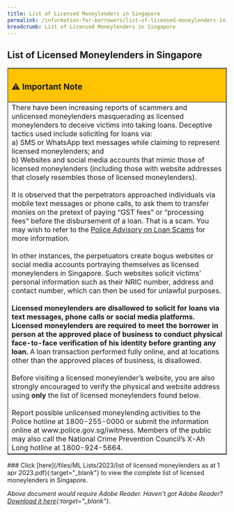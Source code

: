 ```yaml
---
title: List of Licensed Moneylenders in Singapore
permalink: /information-for-borrowers/list-of-licensed-moneylenders-in-singapore/
breadcrumb: List of Licensed Moneylenders in Singapore
---
```

List of Licensed Moneylenders in Singapore
---
<table style="width:100%" border="1">
  <tbody><tr>
    <th style="background-color:#FFC300" align="left"><h3>⚠ Important Note</h3></th>
  </tr>
  <tr>
    <td>
        There have been increasing reports of scammers and unlicensed moneylenders masquerading as licensed moneylenders to deceive victims into taking loans. Deceptive tactics used include soliciting for loans via:<br>
a) SMS or WhatsApp text messages while claiming to represent licensed moneylenders; and <br>
b) Websites and social media accounts that mimic those of licensed moneylenders (including those with website addresses that closely resembles those of licensed moneylenders).<br>
<br> 
It is observed that the perpetrators approached individuals via mobile text messages or phone calls, to ask them  to transfer monies on the pretext of paying  “GST fees” or “processing fees”  before the disbursement of a loan. That is a scam. You may wish to refer to the <a href="https://www.police.gov.sg/Media-Room/News/20200102_OTHERS_Loan_Scams"> Police Advisory on Loan Scams</a> for more information.<br>
<br> 
In other instances, the perpetuators create bogus websites or social media accounts portraying themselves as licensed moneylenders in Singapore. Such websites solicit victims’ personal information such as their NRIC number, address and contact number, which can then be used for unlawful purposes. <br>
<br> 
<b>Licensed moneylenders are disallowed to solicit for loans via text messages, phone calls or social media platforms. Licensed moneylenders are required to meet the borrower in person at the approved place of business to conduct physical face-to-face verification of his identity before granting any loan.</b>  A loan transaction performed fully online, and at locations other than the approved places of business, is disallowed.<br>
<br> 
Before visiting a licensed moneylender’s website, you are also strongly encouraged to verify the physical and website address using <b>only</b> the list of licensed moneylenders found below. <br>
<br> 
Report possible unlicensed moneylending activities to the Police hotline at 1800-255-0000 or submit the information online at www.police.gov.sg/iwitness. Members of the public may also call the National Crime Prevention Council’s X-Ah Long hotline at 1800-924-5664.
</td>  
  </tr>
</tbody></table>
### Click [here](/files/ML Lists/2023/list of licensed moneylenders as at 1 apr 2023.pdf){:target="_blank"} to view the complete list of licensed moneylenders in Singapore.

  
*Above document would require Adobe Reader. Haven't got Adobe Reader? [Download it here](http://get.adobe.com/reader/otherversions/){:target="_blank"}.*